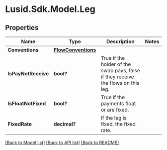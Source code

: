
# Lusid.Sdk.Model.Leg

## Properties

Name | Type | Description | Notes
------------ | ------------- | ------------- | -------------
**Conventions** | [**FlowConventions**](FlowConventions.md) |  | 
**IsPayNotReceive** | **bool?** | True if the holder of the swap pays, false if they receive the flows on this leg. | 
**IsFloatNotFixed** | **bool?** | True if the payments float or are fixed. | 
**FixedRate** | **decimal?** | If the leg is fixed, the fixed rate. | 

[[Back to Model list]](../README.md#documentation-for-models)
[[Back to API list]](../README.md#documentation-for-api-endpoints)
[[Back to README]](../README.md)

